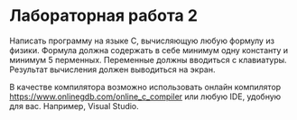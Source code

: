 # Лабораторная работа 2
 
Написать программу на языке С, вычисляющую любую формулу из физики. 
Формула должна содержать в себе минимум одну константу и минимум 5 перменных. 
Переменные должны вводиться с клавиатуры. 
Результат вычисления должен выводиться на экран. 

В качестве компилятора возможно использовать онлайн компилятор https://www.onlinegdb.com/online_c_compiler или любую IDE, удобную для вас. Например, Visual Studio.

